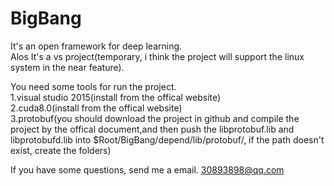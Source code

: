 # BigBang
It's an open framework for deep learning.<br>
Alos It's a vs project(temporary, i think the project will support the linux system in the near feature).<br>

You need some tools for run the project.<br>
1.visual studio 2015(install from the offical website)<br>
2.cuda8.0(install from the offical website)<br>
3.protobuf(you should download the project in github and compile the project by the offical document,and then push the libprotobuf.lib and libprotobufd.lib into $Root/BigBang/depend/lib/protobuf/, if the path doesn't exist, create the folders)<br>

If you have some questions, send me a email. 30893898@qq.com
